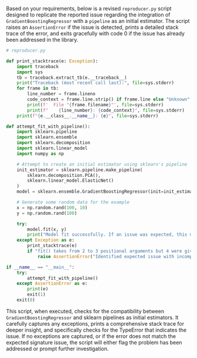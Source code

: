 Based on your requirements, below is a revised `reproducer.py` script designed to replicate the reported issue regarding the integration of `GradientBoostingRegressor` with a `pipeline` as an initial estimator. The script raises an `AssertionError` if the issue is detected, prints a detailed stack trace of the error, and exits gracefully with code 0 if the issue has already been addressed in the library.

```python
# reproducer.py

def print_stacktrace(e: Exception):
    import traceback
    import sys
    tb = traceback.extract_tb(e.__traceback__)
    print("Traceback (most recent call last):", file=sys.stderr)
    for frame in tb:
        line_number = frame.lineno
        code_context = frame.line.strip() if frame.line else "Unknown"
        print(f'  File "{frame.filename}"', file=sys.stderr)
        print(f"    {line_number}: {code_context}", file=sys.stderr)
    print(f"{e.__class__.__name__}: {e}", file=sys.stderr)

def attempt_fit_with_pipeline():
    import sklearn.pipeline
    import sklearn.ensemble
    import sklearn.decomposition
    import sklearn.linear_model
    import numpy as np

    # Attempt to create an initial estimator using sklearn's pipeline
    init_estimator = sklearn.pipeline.make_pipeline(
        sklearn.decomposition.PCA(),
        sklearn.linear_model.ElasticNet()
    )
    model = sklearn.ensemble.GradientBoostingRegressor(init=init_estimator)

    # Generate some random data for the example
    x = np.random.rand(100, 10)
    y = np.random.rand(100)

    try:
        model.fit(x, y)
        print("Model fit successfully. If an issue was expected, this may indicate it has been resolved.")
    except Exception as e:
        print_stacktrace(e)
        if "fit() takes from 2 to 3 positional arguments but 4 were given" in str(e):
            raise AssertionError("Identified expected issue with incompatible signatures.")

if __name__ == "__main__":
    try:
        attempt_fit_with_pipeline()
    except AssertionError as e:
        print(e)
        exit(1)
    exit(0)
```

This script, when executed, checks for the compatibility between `GradientBoostingRegressor` and sklearn pipelines as initial estimators. It carefully captures any exceptions, prints a comprehensive stack trace for deeper insight, and specifically checks for the TypeError that indicates the issue. If no exceptions are captured, or if the error does not match the expected signature issue, the script will either flag the problem has been addressed or prompt further investigation.
